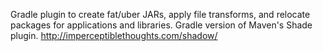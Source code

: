 Gradle plugin to create fat/uber JARs, apply file transforms, and relocate packages for applications and libraries.
Gradle version of Maven's Shade plugin. http://imperceptiblethoughts.com/shadow/